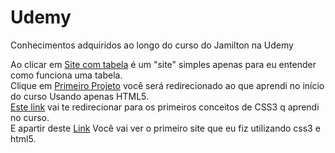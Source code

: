 # Udemy
Conhecimentos adquiridos ao longo do curso do Jamilton na Udemy


Ao clicar em  <a href="https://github.com/Felipedacruzferreira/Udemy/tree/main/Site-com-Tabela">Site com tabela</a> é um "site" simples apenas para eu entender como funciona uma tabela.<br>
Clique em <a href="https://github.com/Felipedacruzferreira/Udemy/tree/main/Primeiro-Projeto-Html">Primeiro Projeto</a> você será redirecionado ao que aprendi no início do curso Usando apenas HTML5.<br>
<a href="https://github.com/Felipedacruzferreira/Udemy/tree/main/Projeto-Css3">Este link<a> vai te redirecionar para os primeiros conceitos de CSS3 q aprendi no curso.<br>
E apartir deste <a href="https://github.com/Felipedacruzferreira/Udemy/tree/main/Site-Anna-Bella">Link<a/> Você vai ver o primeiro site que eu fiz utilizando css3 e html5.<br>
  
    
